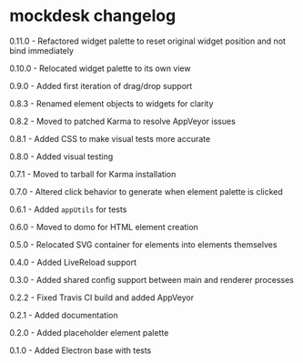 # mockdesk changelog
0.11.0 - Refactored widget palette to reset original widget position and not bind immediately

0.10.0 - Relocated widget palette to its own view

0.9.0 - Added first iteration of drag/drop support

0.8.3 - Renamed element objects to widgets for clarity

0.8.2 - Moved to patched Karma to resolve AppVeyor issues

0.8.1 - Added CSS to make visual tests more accurate

0.8.0 - Added visual testing

0.7.1 - Moved to tarball for Karma installation

0.7.0 - Altered click behavior to generate when element palette is clicked

0.6.1 - Added `appUtils` for tests

0.6.0 - Moved to domo for HTML element creation

0.5.0 - Relocated SVG container for elements into elements themselves

0.4.0 - Added LiveReload support

0.3.0 - Added shared config support between main and renderer processes

0.2.2 - Fixed Travis CI build and added AppVeyor

0.2.1 - Added documentation

0.2.0 - Added placeholder element palette

0.1.0 - Added Electron base with tests
